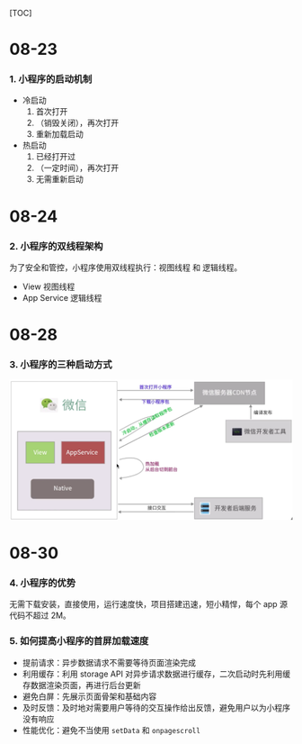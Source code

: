 [TOC]

# 08-23

### 1. 小程序的启动机制

- 冷启动
  1. 首次打开
  2. （销毁关闭），再次打开
  3. 重新加载启动
- 热启动
  1. 已经打开过
  2. （一定时间），再次打开
  3. 无需重新启动



# 08-24

### 2. 小程序的双线程架构

为了安全和管控，小程序使用双线程执行：视图线程 和 逻辑线程。

- View 视图线程
- App Service 逻辑线程



# 08-28

### 3. 小程序的三种启动方式

![Snipaste_2022-08-28_22-09-54](images/Snipaste_2022-08-28_22-09-54.png)



# 08-30

### 4. 小程序的优势

无需下载安装，直接使用，运行速度快，项目搭建迅速，短小精悍，每个 app 源代码不超过 2M。

### 5. 如何提高小程序的首屏加载速度

* 提前请求：异步数据请求不需要等待页面渲染完成
* 利用缓存：利用 storage API 对异步请求数据进行缓存，二次启动时先利用缓存数据渲染页面，再进行后台更新
* 避免白屏：先展示页面骨架和基础内容
* 及时反馈：及时地对需要用户等待的交互操作给出反馈，避免用户以为小程序没有响应
* 性能优化：避免不当使用 `setData` 和 `onpagescroll`